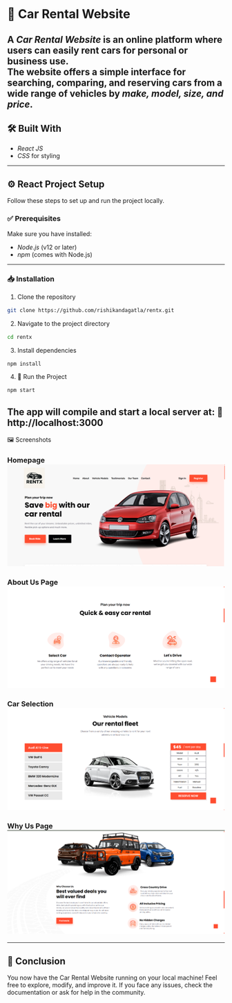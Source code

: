 # 🚗 Car Rental Website

A *Car Rental Website* is an online platform where users can easily rent cars for personal or business use.  
The website offers a simple interface for searching, comparing, and reserving cars from a wide range of vehicles by *make, model, size, and price*.  
---

## 🛠 Built With
- *React JS*  
- *CSS* for styling  

---

## ⚙ React Project Setup

Follow these steps to set up and run the project locally.  

### ✅ Prerequisites
Make sure you have installed:  
- *Node.js* (v12 or later)  
- *npm* (comes with Node.js)  

---

### 📥 Installation

1. Clone the repository
```bash
git clone https://github.com/rishikandagatla/rentx.git
```
2. Navigate to the project directory
```bash
cd rentx
```
3. Install dependencies
```bash
npm install
```
4. 🚀 Run the Project
```bash
npm start
```
The app will compile and start a local server at:
🔗 http://localhost:3000
---
🖼 Screenshots
### Homepage ![Homepage](./screenshots/homepage.png)
### About Us Page ![Booking Page](./screenshots/about.png)
### Car Selection ![Car Selection](./screenshots/models.png)
### Why Us Page ![Booking Page](./screenshots/whyus.png)
---
## 📝 Conclusion 
You now have the Car Rental Website running on your local machine! Feel free to explore, modify, and improve it. If you face any issues, check the documentation or ask for help in the community.
